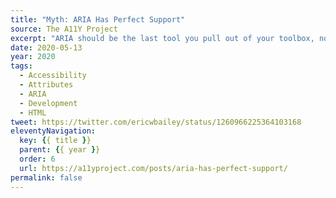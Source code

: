 ```yaml
---
title: "Myth: ARIA Has Perfect Support"
source: The A11Y Project
excerpt: "ARIA should be the last tool you pull out of your toolbox, not your first"
date: 2020-05-13
year: 2020
tags:
  - Accessibility
  - Attributes
  - ARIA
  - Development
  - HTML
tweet: https://twitter.com/ericwbailey/status/1260966225364103168
eleventyNavigation:
  key: {{ title }}
  parent: {{ year }}
  order: 6
  url: https://a11yproject.com/posts/aria-has-perfect-support/
permalink: false
---
```

